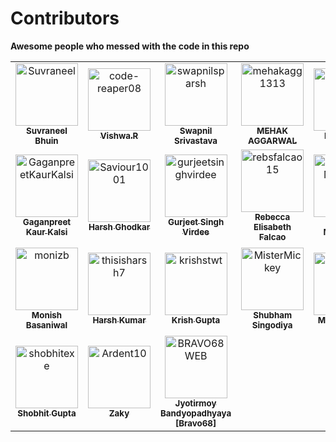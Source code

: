 # Contributors  
**Awesome people who messed with the code in this repo**

<!-- readme: contributors -start -->
<table>
<tr>
    <td align="center">
        <a href="https://github.com/Suvraneel">
            <img src="https://avatars.githubusercontent.com/u/63473496?v=4" width="100;" alt="Suvraneel"/>
            <br />
            <sub><b>Suvraneel Bhuin</b></sub>
        </a>
    </td>
    <td align="center">
        <a href="https://github.com/code-reaper08">
            <img src="https://avatars.githubusercontent.com/u/64256342?v=4" width="100;" alt="code-reaper08"/>
            <br />
            <sub><b>Vishwa.R</b></sub>
        </a>
    </td>
    <td align="center">
        <a href="https://github.com/swapnilsparsh">
            <img src="https://avatars.githubusercontent.com/u/69387608?v=4" width="100;" alt="swapnilsparsh"/>
            <br />
            <sub><b>Swapnil Srivastava</b></sub>
        </a>
    </td>
    <td align="center">
        <a href="https://github.com/mehakagg1313">
            <img src="https://avatars.githubusercontent.com/u/77895187?v=4" width="100;" alt="mehakagg1313"/>
            <br />
            <sub><b>MEHAK AGGARWAL</b></sub>
        </a>
    </td>
    <td align="center">
        <a href="https://github.com/nawed2611">
            <img src="https://avatars.githubusercontent.com/u/83456083?v=4" width="100;" alt="nawed2611"/>
            <br />
            <sub><b>Nawed Ali</b></sub>
        </a>
    </td>
    <td align="center">
        <a href="https://github.com/Anubhavdevv">
            <img src="https://avatars.githubusercontent.com/u/72249059?v=4" width="100;" alt="Anubhavdevv"/>
            <br />
            <sub><b>Anubhav</b></sub>
        </a>
    </td></tr>
<tr>
    <td align="center">
        <a href="https://github.com/GaganpreetKaurKalsi">
            <img src="https://avatars.githubusercontent.com/u/54144759?v=4" width="100;" alt="GaganpreetKaurKalsi"/>
            <br />
            <sub><b>Gaganpreet Kaur Kalsi</b></sub>
        </a>
    </td>
    <td align="center">
        <a href="https://github.com/Saviour1001">
            <img src="https://avatars.githubusercontent.com/u/71517788?v=4" width="100;" alt="Saviour1001"/>
            <br />
            <sub><b>Harsh Ghodkar</b></sub>
        </a>
    </td>
    <td align="center">
        <a href="https://github.com/gurjeetsinghvirdee">
            <img src="https://avatars.githubusercontent.com/u/73753957?v=4" width="100;" alt="gurjeetsinghvirdee"/>
            <br />
            <sub><b>Gurjeet Singh Virdee</b></sub>
        </a>
    </td>
    <td align="center">
        <a href="https://github.com/rebsfalcao15">
            <img src="https://avatars.githubusercontent.com/u/75599919?v=4" width="100;" alt="rebsfalcao15"/>
            <br />
            <sub><b>Rebecca Elisabeth Falcao</b></sub>
        </a>
    </td>
    <td align="center">
        <a href="https://github.com/Aman-Manwani">
            <img src="https://avatars.githubusercontent.com/u/104587833?v=4" width="100;" alt="Aman-Manwani"/>
            <br />
            <sub><b>AMAN MANWANI</b></sub>
        </a>
    </td>
    <td align="center">
        <a href="https://github.com/HemantSachdeva">
            <img src="https://avatars.githubusercontent.com/u/66035497?v=4" width="100;" alt="HemantSachdeva"/>
            <br />
            <sub><b>Hemant Sachdeva</b></sub>
        </a>
    </td></tr>
<tr>
    <td align="center">
        <a href="https://github.com/monizb">
            <img src="https://avatars.githubusercontent.com/u/46259712?v=4" width="100;" alt="monizb"/>
            <br />
            <sub><b>Monish Basaniwal</b></sub>
        </a>
    </td>
    <td align="center">
        <a href="https://github.com/thisisharsh7">
            <img src="https://avatars.githubusercontent.com/u/95894045?v=4" width="100;" alt="thisisharsh7"/>
            <br />
            <sub><b>Harsh Kumar</b></sub>
        </a>
    </td>
    <td align="center">
        <a href="https://github.com/krishstwt">
            <img src="https://avatars.githubusercontent.com/u/135469703?v=4" width="100;" alt="krishstwt"/>
            <br />
            <sub><b>Krish Gupta</b></sub>
        </a>
    </td>
    <td align="center">
        <a href="https://github.com/MisterMickey">
            <img src="https://avatars.githubusercontent.com/u/93720428?v=4" width="100;" alt="MisterMickey"/>
            <br />
            <sub><b>Shubham Singodiya</b></sub>
        </a>
    </td>
    <td align="center">
        <a href="https://github.com/mhdamaan79">
            <img src="https://avatars.githubusercontent.com/u/118375524?v=4" width="100;" alt="mhdamaan79"/>
            <br />
            <sub><b>Mohd Amaan</b></sub>
        </a>
    </td>
    <td align="center">
        <a href="https://github.com/isayakmondal">
            <img src="https://avatars.githubusercontent.com/u/51121313?v=4" width="100;" alt="isayakmondal"/>
            <br />
            <sub><b>Sayak Mondal ⚡</b></sub>
        </a>
    </td></tr>
<tr>
    <td align="center">
        <a href="https://github.com/shobhitexe">
            <img src="https://avatars.githubusercontent.com/u/29349136?v=4" width="100;" alt="shobhitexe"/>
            <br />
            <sub><b>Shobhit Gupta</b></sub>
        </a>
    </td>
    <td align="center">
        <a href="https://github.com/Ardent10">
            <img src="https://avatars.githubusercontent.com/u/73132031?v=4" width="100;" alt="Ardent10"/>
            <br />
            <sub><b>Zaky</b></sub>
        </a>
    </td>
    <td align="center">
        <a href="https://github.com/BRAVO68WEB">
            <img src="https://avatars.githubusercontent.com/u/41448663?v=4" width="100;" alt="BRAVO68WEB"/>
            <br />
            <sub><b>Jyotirmoy Bandyopadhyaya [Bravo68]</b></sub>
        </a>
    </td></tr>
</table>
<!-- readme: contributors -end -->
